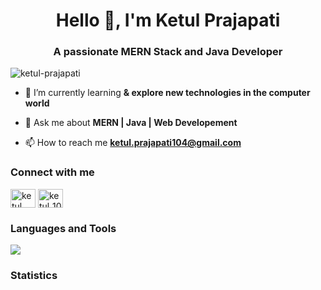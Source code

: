 <h1 align="center">Hello 👋, I'm Ketul Prajapati</h1>
<h3 align="center">A passionate MERN Stack and Java Developer</h3>

<p align="left"> <img src="https://komarev.com/ghpvc/?username=ketul-prajapati&label=Profile%20views&color=0e75b6&style=flat" alt="ketul-prajapati" /> </p>

- 🌱 I’m currently learning **& explore new technologies in the computer world**

- 💬 Ask me about **MERN | Java | Web Developement**

- 📫 How to reach me **ketul.prajapati104@gmail.com**

<h3 align="left">Connect with me</h3>
<p align="left">
<a href="https://linkedin.com/in/ketul-prajapati-657465247" target="blank"><img align="center" src="https://raw.githubusercontent.com/rahuldkjain/github-profile-readme-generator/master/src/images/icons/Social/linked-in-alt.svg" alt="ketul prajapati" height="30" width="40" /></a>
<a href="https://instagram.com/ketul_1002" target="blank"><img align="center" src="https://raw.githubusercontent.com/rahuldkjain/github-profile-readme-generator/master/src/images/icons/Social/instagram.svg" alt="ketul_1002" height="30" width="40" /></a>
</p>

<h3 align="left">Languages and Tools</h3>
<a href="https://skillicons.dev" margin-bottom=20px>
  <img src="https://skillicons.dev/icons?i=c,cpp,java,html,css,js,mongodb,express,react,nodejs,redux,firebase,tailwind,vite,postman,vscode,git,github,androidstudio,bootstrap,flutter,dart,mysql,spring,python,azure,discord,eclipse,npm,sequelize&perline=10" />
</a>

<h3 align="left">Statistics</h3>

